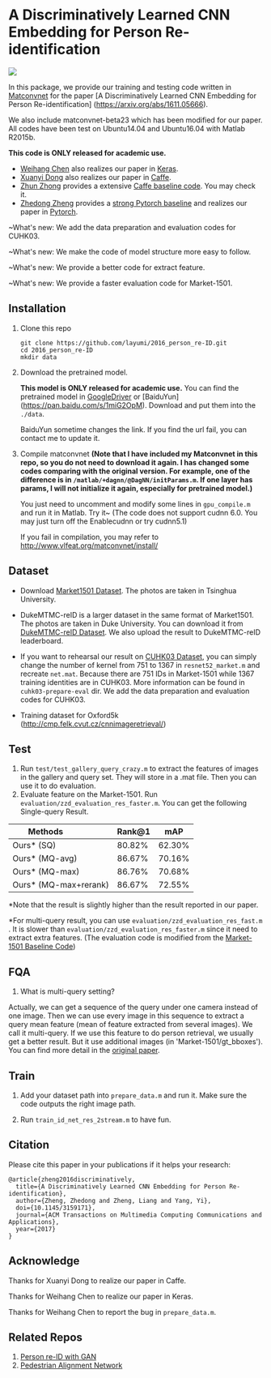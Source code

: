 # A Discriminatively Learned CNN Embedding for Person Re-identification

![](https://github.com/layumi/2016_person_re-ID/blob/master/paper.jpg)

In this package, we provide our training and testing code written in [Matconvnet](http://www.vlfeat.org/matconvnet/) for the paper [A Discriminatively Learned CNN Embedding for Person Re-identification] (https://arxiv.org/abs/1611.05666).
 
We also include matconvnet-beta23 which has been modified for our paper. All codes have been test on Ubuntu14.04 and Ubuntu16.04 with Matlab R2015b.

**This code is ONLY released for academic use.**

* [Weihang Chen](https://github.com/ahangchen) also realizes our paper in [Keras](https://github.com/ahangchen/rank-reid/tree/release).
* [Xuanyi Dong](https://github.com/D-X-Y) also realizes our paper in [Caffe](https://github.com/D-X-Y/caffe-reid). 
* [Zhun Zhong](https://github.com/zhunzhong07/IDE-baseline-Market-1501) provides a extensive [Caffe baseline code](https://github.com/zhunzhong07/IDE-baseline-Market-1501). You may check it.
* [Zhedong Zheng](https://github.com/layumi) provides a [strong Pytorch baseline](https://github.com/layumi/Person_reID_baseline_pytorch) and realizes our paper in [Pytorch](https://github.com/layumi/Person-reID-verification).

~What's new: We add the data preparation and evaluation codes for CUHK03.

~What's new: We make the code of model structure more easy to follow.

~What's new: We provide a better code for extract feature.

~What's new: We provide a faster evaluation code for Market-1501.

## Installation
1. Clone this repo
 
	```Shell
	git clone https://github.com/layumi/2016_person_re-ID.git
	cd 2016_person_re-ID
	mkdir data
	```

2. Download the pretrained model. 
	
	**This model is ONLY released for academic use.**
	You can find the pretrained model in [GoogleDriver](https://drive.google.com/open?id=0B0VOCNYh8HeRWks0V24xTlpKWkU) or [BaiduYun] (https://pan.baidu.com/s/1miG2OpM). Download and put them into the `./data`.

	BaiduYun sometime changes the link. If you find the url fail, you can contact me to update it.
	
3. Compile matconvnet 
**(Note that I have included my Matconvnet in this repo, so you do not need to download it again. I has changed some codes comparing with the original version. For example, one of the difference is in `/matlab/+dagnn/@DagNN/initParams.m`. If one layer has params, I will not initialize it again, especially for pretrained model.)**

	You just need to uncomment and modify some lines in `gpu_compile.m` and run it in Matlab. Try it~
	(The code does not support cudnn 6.0. You may just turn off the Enablecudnn or try cudnn5.1)

	If you fail in compilation, you may refer to http://www.vlfeat.org/matconvnet/install/

## Dataset
* Download [Market1501 Dataset](http://www.liangzheng.org/Project/project_reid.html). The photos are taken in Tsinghua University.

* DukeMTMC-reID is a larger dataset in the same format of Market1501. The photos are taken in Duke University.
You can download it from [DukeMTMC-reID Dataset](https://github.com/layumi/DukeMTMC-reID_evaluation). We also upload the result to DukeMTMC-reID leaderboard.

* If you want to rehearsal our result on [CUHK03 Dataset](http://www.ee.cuhk.edu.hk/~rzhao/), you can simply change the number of kernel from 751 to 1367 in `resnet52_market.m` and recreate `net.mat`. Because there are 751 IDs in Market-1501 while 1367 training identities are in CUHK03. More information can be found in `cuhk03-prepare-eval` dir. We add the data preparation and evaluation codes for CUHK03.

* Training dataset for Oxford5k (http://cmp.felk.cvut.cz/cnnimageretrieval/)

## Test 
1. Run `test/test_gallery_query_crazy.m` to extract the features of images in the gallery and query set. They will store in a .mat file. Then you can use it to do evaluation.
2. Evaluate feature on the Market-1501. Run `evaluation/zzd_evaluation_res_faster.m`. You can get the following Single-query Result.

| Methods               | Rank@1 | mAP    | 
| --------              | -----  | ----   | 
| Ours* (SQ)            | 80.82% | 62.30% | 
| Ours* (MQ-avg)        | 86.67% | 70.16% | 
| Ours* (MQ-max)        | 86.76% | 70.68% | 
| Ours* (MQ-max+rerank) | 86.67% | 72.55% | 

*Note that the result is slightly higher than the result reported in our paper.

*For multi-query result, you can use `evaluation/zzd_evaluation_res_fast.m` . It is slower than `evaluation/zzd_evaluation_res_faster.m`  since it need to extract extra features. (The evaluation code is modified from the [Market-1501 Baseline Code](http://www.liangzheng.org/Project/project_reid.html))

## FQA
1. What is multi-query setting?

Actually, we can get a sequence of the query under one camera instead of one image. Then we can use every image in this sequence to extract a query mean feature (mean of feature extracted from several images).
We call it multi-query. If we use this feature to do person retrieval, we usually get a better result.
But it use additional images (in 'Market-1501/gt_bboxes'). You can find more detail in the [original paper](http://www.cv-foundation.org/openaccess/content_iccv_2015/papers/Zheng_Scalable_Person_Re-Identification_ICCV_2015_paper.pdf). 

## Train
1. Add your dataset path into `prepare_data.m` and run it. Make sure the code outputs the right image path.

2. Run `train_id_net_res_2stream.m` to have fun.

## Citation
Please cite this paper in your publications if it helps your research:
```
@article{zheng2016discriminatively,
  title={A Discriminatively Learned CNN Embedding for Person Re-identification},
  author={Zheng, Zhedong and Zheng, Liang and Yang, Yi},
  doi={10.1145/3159171},
  journal={ACM Transactions on Multimedia Computing Communications and Applications},
  year={2017}
}
```
## Acknowledge
Thanks for Xuanyi Dong to realize our paper in Caffe.

Thanks for Weihang Chen to realize our paper in Keras.

Thanks for Weihang Chen to report the bug in `prepare_data.m`.

## Related Repos
1. [Person re-ID with GAN](https://github.com/layumi/Person-reID_GAN)
2. [Pedestrian Alignment Network](https://github.com/layumi/Pedestrian_Alignment)
